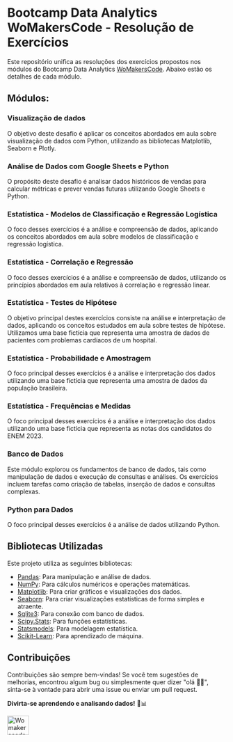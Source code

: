 # Bootcamp Data Analytics WoMakersCode - Resolução de Exercícios
Este repositório unifica as resoluções dos exercícios propostos nos módulos do Bootcamp Data Analytics [WoMakersCode](https://womakerscode.org/). Abaixo estão os detalhes de cada módulo.

## Módulos:

### Visualização de dados
O objetivo deste desafio é aplicar os conceitos abordados em aula sobre visualização de dados com Python, utilizando as bibliotecas Matplotlib, Seaborn e Plotly.

### Análise de Dados com Google Sheets e Python
O propósito deste desafio é analisar dados históricos de vendas para calcular métricas e prever vendas futuras utilizando Google Sheets e Python.

### Estatística - Modelos de Classificação e Regressão Logística
O foco desses exercícios é a análise e compreensão de dados, aplicando os conceitos abordados em aula sobre modelos de classificação e regressão logística.

### Estatística - Correlação e Regressão
O foco desses exercícios é a análise e compreensão de dados, utilizando os princípios abordados em aula relativos à correlação e regressão linear.

### Estatística - Testes de Hipótese
O objetivo principal destes exercícios consiste na análise e interpretação de dados, aplicando os conceitos estudados em aula sobre testes de hipótese. Utilizamos uma base fictícia que representa uma amostra de dados de pacientes com problemas cardíacos de um hospital.

### Estatística - Probabilidade e Amostragem
O foco principal desses exercícios é a análise e interpretação dos dados utilizando uma base fictícia que representa uma amostra de dados da população brasileira.

### Estatística - Frequências e Medidas
O foco principal desses exercícios é a análise e interpretação dos dados utilizando uma base fictícia que representa as notas dos candidatos do ENEM 2023.

### Banco de Dados
Este módulo explorou os fundamentos de banco de dados, tais como manipulação de dados e execução de consultas e análises. Os exercícios incluem tarefas como criação de tabelas, inserção de dados e consultas complexas.

### Python para Dados
O foco principal desses exercícios é a análise de dados utilizando Python.

## Bibliotecas Utilizadas

Este projeto utiliza as seguintes bibliotecas:
- [Pandas](https://pandas.pydata.org/): Para manipulação e análise de dados.
- [NumPy](https://numpy.org/): Para cálculos numéricos e operações matemáticas.
- [Matplotlib](https://matplotlib.org/): Para criar gráficos e visualizações dos dados.
- [Seaborn](https://seaborn.pydata.org/): Para criar visualizações estatísticas de forma simples e atraente.
- [Sqlite3](https://docs.python.org/3/library/sqlite3.html): Para conexão com banco de dados.
- [Scipy.Stats](https://docs.scipy.org/doc/scipy/reference/stats.html): Para funções estatísticas.
- [Statsmodels](https://www.statsmodels.org/stable/index.html): Para modelagem estatística.
- [Scikit-Learn](https://scikit-learn.org/stable/): Para aprendizado de máquina.

## Contribuições

Contribuições são sempre bem-vindas! Se você tem sugestões de melhorias, encontrou algum bug ou simplesmente quer dizer "olá 👋🏽", sinta-se à vontade para abrir uma issue ou enviar um pull request.

**Divirta-se aprendendo e analisando dados!** 🚀📊

<a href="https://womakerscode.org"><img src="https://womakerscode.org/wp-content/uploads/2023/05/womakerscode-icone.png" alt="Womakerscode" width="50" height="44"></a>
